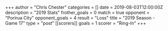 +++
author = "Chris Chester"
categories = []
date = 2019-08-03T12:00:00Z
description = "2019 Stats"
frother_goals = 0
match = true
opponent = "Porirua City"
opponent_goals = 4
result = "Loss"
title = "2019 Season - Game 17"
type = "post"
[[scorers]]
goals = 1
scorer = "Ring-In"
+++